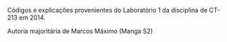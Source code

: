 Códigos e explicações provenientes do Laboratório 1 da disciplina de CT-213 em 2014.

Autoria majoritária de Marcos Máximo (Manga S2)
